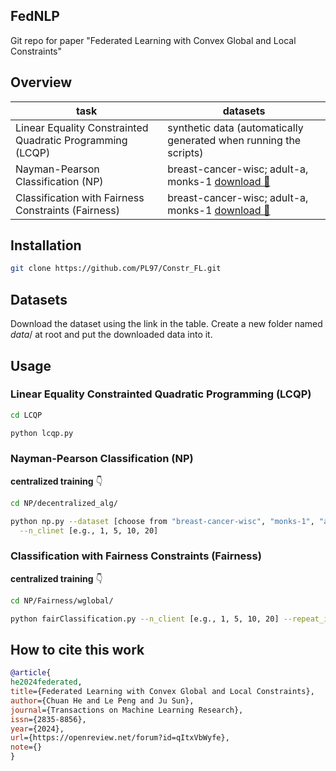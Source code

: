 <!-- # Constr_FL


There are three problems in this repo
- Linear constrained quadratic programming (LCQP)
  
  entry file: lcqp.py
- Nayman Pearson classification
  
  entry file: NPclf.py

  download dataset here: https://drive.google.com/drive/folders/1-7MYuNNOBvOJ_s9-h_lwB14IajkoNCMK?usp=drive_link
  
   and place under the project folder -->
## FedNLP

Git repo for paper "Federated Learning with Convex Global and Local Constraints"



## Overview
| task      | datasets|
| ----------- |----------|
| Linear Equality Constrainted Quadratic Programming (LCQP)      | synthetic data (automatically generated when running the scripts) |
| Nayman-Pearson Classification (NP)      | breast-cancer-wisc; adult-a, monks-1 [download :link:](https://drive.google.com/drive/folders/1-7MYuNNOBvOJ_s9-h_lwB14IajkoNCMK?usp=drive_link)  |
| Classification with Fairness Constraints (Fairness)      | breast-cancer-wisc; adult-a, monks-1 [download :link:](https://drive.google.com/drive/folders/1-7MYuNNOBvOJ_s9-h_lwB14IajkoNCMK?usp=drive_link)  |

## Installation
```bash
git clone https://github.com/PL97/Constr_FL.git
```

## Datasets
Download the dataset using the link in the table. Create a new folder named $data/$ at root and put the downloaded data into it.


## Usage
### Linear Equality Constrainted Quadratic Programming (LCQP) 

```bash
cd LCQP

python lcqp.py
```

### Nayman-Pearson Classification (NP)  
**centralized training** :point_down:
```bash
cd NP/decentralized_alg/

python np.py --dataset [choose from "breast-cancer-wisc", "monks-1", "adult"] \
  --n_clinet [e.g., 1, 5, 10, 20]
```

### Classification with Fairness Constraints (Fairness)
**centralized training** :point_down:
```bash
cd NP/Fairness/wglobal/

python fairClassification.py --n_client [e.g., 1, 5, 10, 20] --repeat_idx [random seed, e.g., 0, 1, 2]
```

## How to cite this work

```bibtex
@article{
he2024federated,
title={Federated Learning with Convex Global and Local Constraints},
author={Chuan He and Le Peng and Ju Sun},
journal={Transactions on Machine Learning Research},
issn={2835-8856},
year={2024},
url={https://openreview.net/forum?id=qItxVbWyfe},
note={}
}
```
